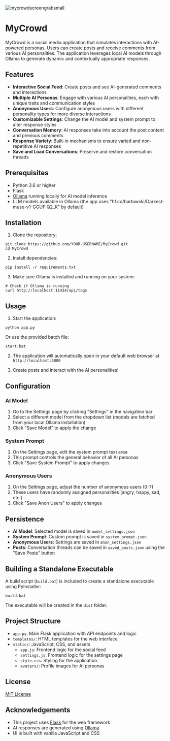![mycrowdscreengrabsmall](https://github.com/user-attachments/assets/1acae698-b157-42af-a4e0-6205214bfdc1)


# MyCrowd

MyCrowd is a social media application that simulates interactions with AI-powered personas. Users can create posts and receive comments from various AI personalities. The application leverages local AI models through Ollama to generate dynamic and contextually appropriate responses.

## Features

- **Interactive Social Feed**: Create posts and see AI-generated comments and interactions
- **Multiple AI Personas**: Engage with various AI personalities, each with unique traits and communication styles
- **Anonymous Users**: Configure anonymous users with different personality types for more diverse interactions
- **Customizable Settings**: Change the AI model and system prompt to alter response styles
- **Conversation Memory**: AI responses take into account the post content and previous comments
- **Response Variety**: Built-in mechanisms to ensure varied and non-repetitive AI responses
- **Save and Load Conversations**: Preserve and restore conversation threads

## Prerequisites

- Python 3.6 or higher
- Flask
- [Ollama](https://ollama.ai/) running locally for AI model inference
- LLM models available in Ollama (the app uses "hf.co/bartowski/Darkest-muse-v1-GGUF:Q2_K" by default)

## Installation

1. Clone the repository:
```
git clone https://github.com/YOUR-USERNAME/MyCrowd.git
cd MyCrowd
```

2. Install dependencies:
```
pip install -r requirements.txt
```

3. Make sure Ollama is installed and running on your system:
```
# Check if Ollama is running
curl http://localhost:11434/api/tags
```

## Usage

1. Start the application:
```
python app.py
```
Or use the provided batch file:
```
start.bat
```

2. The application will automatically open in your default web browser at `http://localhost:5000`

3. Create posts and interact with the AI personalities!

## Configuration

### AI Model

1. Go to the Settings page by clicking "Settings" in the navigation bar
2. Select a different model from the dropdown list (models are fetched from your local Ollama installation)
3. Click "Save Model" to apply the change

### System Prompt

1. On the Settings page, edit the system prompt text area
2. This prompt controls the general behavior of all AI personas
3. Click "Save System Prompt" to apply changes

### Anonymous Users

1. On the Settings page, adjust the number of anonymous users (0-7)
2. These users have randomly assigned personalities (angry, happy, sad, etc.)
3. Click "Save Anon Users" to apply changes

## Persistence

- **AI Model**: Selected model is saved in `model_settings.json`
- **System Prompt**: Custom prompt is saved in `system_prompt.json`
- **Anonymous Users**: Settings are saved in `anon_settings.json`
- **Posts**: Conversation threads can be saved in `saved_posts.json` using the "Save Posts" button

## Building a Standalone Executable

A build script (`build.bat`) is included to create a standalone executable using PyInstaller:

```
build.bat
```

The executable will be created in the `dist` folder.

## Project Structure

- `app.py`: Main Flask application with API endpoints and logic
- `templates/`: HTML templates for the web interface
- `static/`: JavaScript, CSS, and assets
  - `app.js`: Frontend logic for the social feed
  - `settings.js`: Frontend logic for the settings page
  - `style.css`: Styling for the application
  - `avatars/`: Profile images for AI personas

## License

[MIT License](LICENSE)

## Acknowledgements

- This project uses [Flask](https://flask.palletsprojects.com/) for the web framework
- AI responses are generated using [Ollama](https://ollama.ai/)
- UI is built with vanilla JavaScript and CSS
